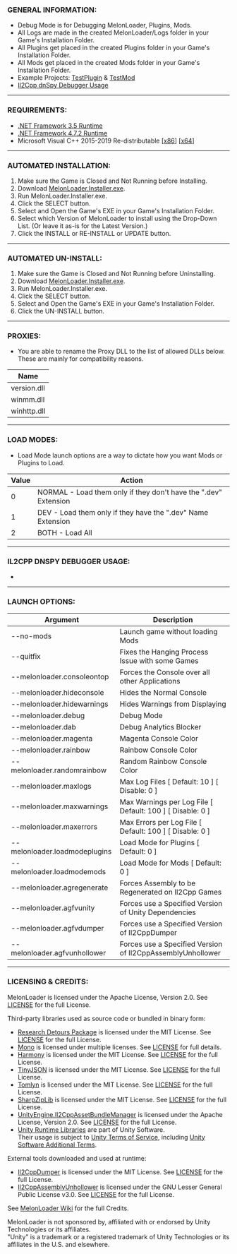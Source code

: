 ### GENERAL INFORMATION:

- Debug Mode is for Debugging MelonLoader, Plugins, Mods.
- All Logs are made in the created MelonLoader/Logs folder in your Game's Installation Folder.
- All Plugins get placed in the created Plugins folder in your Game's Installation Folder.
- All Mods get placed in the created Mods folder in your Game's Installation Folder.
- Example Projects: [TestPlugin](https://github.com/LavaGang/TestPlugin) & [TestMod](https://github.com/LavaGang/TestMod)
- [Il2Cpp dnSpy Debugger Usage](#il2cpp-dnspy-debugger-usage)

---

### REQUIREMENTS:

- [.NET Framework 3.5 Runtime](https://www.microsoft.com/en-us/download/details.aspx?id=21)
- [.NET Framework 4.7.2 Runtime](https://dotnet.microsoft.com/download/dotnet-framework/net472)
- Microsoft Visual C++ 2015-2019 Re-distributable [[x86](https://aka.ms/vs/16/release/vc_redist.x86.exe)] [[x64](https://aka.ms/vs/16/release/vc_redist.x64.exe)]

---

### AUTOMATED INSTALLATION:

1. Make sure the Game is Closed and Not Running before Installing.
2. Download [MelonLoader.Installer.exe](https://github.com/LavaGang/MelonLoader/releases/latest/download/MelonLoader.Installer.exe).
3. Run MelonLoader.Installer.exe.
4. Click the SELECT button.
5. Select and Open the Game's EXE in your Game's Installation Folder.
6. Select which Version of MelonLoader to install using the Drop-Down List.  (Or leave it as-is for the Latest Version.)
7. Click the INSTALL or RE-INSTALL or UPDATE button.

---

### AUTOMATED UN-INSTALL:

1. Make sure the Game is Closed and Not Running before Uninstalling.
2. Download [MelonLoader.Installer.exe](https://github.com/LavaGang/MelonLoader/releases/latest/download/MelonLoader.Installer.exe).
3. Run MelonLoader.Installer.exe.
4. Click the SELECT button.
5. Select and Open the Game's EXE in your Game's Installation Folder.
7. Click the UN-INSTALL button.

---

### PROXIES:

- You are able to rename the Proxy DLL to the list of allowed DLLs below. These are mainly for compatibility reasons.

| Name |
| - |
| version.dll |
| winmm.dll |
| winhttp.dll |

---

### LOAD MODES:

- Load Mode launch options are a way to dictate how you want Mods or Plugins to Load.

| Value | Action |
| - | - |
| 0 | NORMAL - Load them only if they don't have the ".dev" Extension |
| 1 | DEV - Load them only if they have the ".dev" Name Extension |
| 2 | BOTH - Load All |

---

### IL2CPP DNSPY DEBUGGER USAGE:

-

---

### LAUNCH OPTIONS:

| Argument | Description |
| - | - |
| --no-mods | Launch game without loading Mods |
| --quitfix | Fixes the Hanging Process Issue with some Games |
| --melonloader.consoleontop | Forces the Console over all other Applications |
| --melonloader.hideconsole | Hides the Normal Console |
| --melonloader.hidewarnings | Hides Warnings from Displaying |
| --melonloader.debug | Debug Mode |
| --melonloader.dab | Debug Analytics Blocker |
| --melonloader.magenta | Magenta Console Color |
| --melonloader.rainbow | Rainbow Console Color |
| --melonloader.randomrainbow | Random Rainbow Console Color |
| --melonloader.maxlogs | Max Log Files [ Default: 10 ] [ Disable: 0 ] |
| --melonloader.maxwarnings | Max Warnings per Log File [ Default: 100 ] [ Disable: 0 ] |
| --melonloader.maxerrors | Max Errors per Log File [ Default: 100 ] [ Disable: 0 ] |
| --melonloader.loadmodeplugins | Load Mode for Plugins [ Default: 0 ] |
| --melonloader.loadmodemods  | Load Mode for Mods [ Default: 0 ] |
| --melonloader.agregenerate | Forces Assembly to be Regenerated on Il2Cpp Games |
| --melonloader.agfvunity | Forces use a Specified Version of Unity Dependencies |
| --melonloader.agfvdumper | Forces use a Specified Version of Il2CppDumper |
| --melonloader.agfvunhollower | Forces use a Specified Version of Il2CppAssemblyUnhollower |

---

### LICENSING & CREDITS:

MelonLoader is licensed under the Apache License, Version 2.0. See [LICENSE](https://github.com/LavaGang/MelonLoader/blob/master/LICENSE.md) for the full License.

Third-party libraries used as source code or bundled in binary form:
- [Research Detours Package](https://github.com/microsoft/Detours) is licensed under the MIT License. See [LICENSE](https://github.com/LavaGang/MelonLoader/blob/master/Detours/LICENSE.md) for the full License.
- [Mono](https://github.com/Unity-Technologies/mono) is licensed under multiple licenses. See [LICENSE](https://github.com/Unity-Technologies/mono/blob/unity-master/LICENSE) for full details.
- [Harmony](https://github.com/pardeike/Harmony) is licensed under the MIT License. See [LICENSE](https://github.com/LavaGang/MelonLoader/blob/master/MelonLoader/Libs/Harmony/LICENSE) for the full License.
- [TinyJSON](https://github.com/pbhogan/TinyJSON) is licensed under the MIT License. See [LICENSE](https://github.com/LavaGang/MelonLoader/blob/master/MelonLoader/Libs/TinyJSON/LICENSE.md) for the full License.
- [Tomlyn](https://github.com/xoofx/Tomlyn) is licensed under the MIT License. See [LICENSE](https://github.com/LavaGang/MelonLoader/blob/master/MelonLoader/Libs/Tomlyn/license.txt) for the full License.
- [SharpZipLib](https://github.com/icsharpcode/SharpZipLib) is licensed under the MIT License. See [LICENSE](https://github.com/LavaGang/MelonLoader/blob/master/MelonLoader/Libs/SharpZipLib/LICENSE.txt) for the full License.
- [UnityEngine.Il2CppAssetBundleManager](https://github.com/LavaGang/UnityEngine.Il2CppAssetBundleManager) is licensed under the Apache License, Version 2.0. See [LICENSE](https://github.com/LavaGang/UnityEngine.Il2CppAssetBundleManager/blob/master/LICENSE.md) for the full License.
- [Unity Runtime Libraries](https://github.com/LavaGang/Unity-Runtime-Libraries) are part of Unity Software.  
Their usage is subject to [Unity Terms of Service](https://unity3d.com/legal/terms-of-service), including [Unity Software Additional Terms](https://unity3d.com/legal/terms-of-service/software).

External tools downloaded and used at runtime:
- [Il2CppDumper](https://github.com/Perfare/Il2CppDumper) is licensed under the MIT License. See [LICENSE](https://github.com/Perfare/Il2CppDumper/blob/master/LICENSE) for the full License.
- [Il2CppAssemblyUnhollower](https://github.com/knah/Il2CppAssemblyUnhollower) is licensed under the GNU Lesser General Public License v3.0. See [LICENSE](https://github.com/knah/Il2CppAssemblyUnhollower/blob/master/LICENSE) for the full License.

See [MelonLoader Wiki](https://melonwiki.xyz/#/credits) for the full Credits.

MelonLoader is not sponsored by, affiliated with or endorsed by Unity Technologies or its affiliates.  
"Unity" is a trademark or a registered trademark of Unity Technologies or its affiliates in the U.S. and elsewhere.